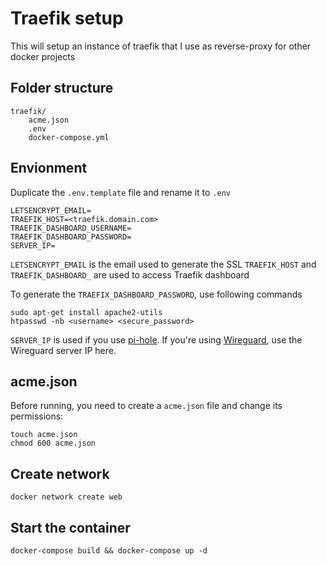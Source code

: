 # Traefik setup

This will setup an instance of traefik that I use as reverse-proxy for other docker projects

## Folder structure

```
traefik/
    acme.json
    .env
    docker-compose.yml
```

## Envionment

Duplicate the `.env.template` file and rename it to `.env`

```
LETSENCRYPT_EMAIL=
TRAEFIK_HOST=<traefik.domain.com>
TRAEFIK_DASHBOARD_USERNAME=
TRAEFIK_DASHBOARD_PASSWORD=
SERVER_IP=
```

`LETSENCRYPT_EMAIL` is the email used to generate the SSL
`TRAEFIK_HOST` and `TRAEFIK_DASHBOARD_` are used to access Traefik dashboard

To generate the `TRAEFIX_DASHBOARD_PASSWORD`, use following commands

```
sudo apt-get install apache2-utils
htpasswd -nb <username> <secure_password>
```

`SERVER_IP` is used if you use [pi-hole](https://github.com/m1rkwood/traefik-docker).
If you're using [Wireguard](https://github.com/m1rkwood/wireguard), use the Wireguard server IP here.

## acme.json

Before running, you need to create a `acme.json` file and change its permissions:

```
touch acme.json
chmod 600 acme.json
```

## Create network

```
docker network create web
```

## Start the container

```
docker-compose build && docker-compose up -d
```
